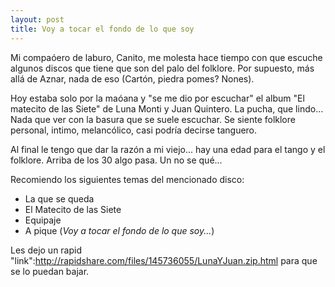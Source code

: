 ```yaml
--- 
layout: post
title: Voy a tocar el fondo de lo que soy
---
```

Mi compa&oacute;ero de laburo, Canito, me molesta hace tiempo con que escuche algunos discos que tiene que son del palo del folklore. Por supuesto, m&aacute;s all&aacute; de Aznar, nada de eso (Cart&oacute;n, piedra pomes? Nones). 

Hoy estaba solo por la ma&oacute;ana y "se me dio por escuchar" el album "El matecito de las Siete" de Luna Monti y Juan Quintero. La pucha, que lindo... Nada que ver con la basura que se suele escuchar. Se siente folklore personal, intimo, melanc&oacute;lico, casi podr&iacute;a decirse tanguero. 

Al final le tengo que dar la raz&oacute;n a mi viejo... hay una edad para el tango y el folklore. Arriba de los 30 algo pasa. Un no se qu&eacute;... 

Recomiendo los siguientes temas del mencionado disco:

* La que se queda
* El Matecito de las Siete
* Equipaje
* A pique (_Voy a tocar el fondo de lo que soy..._)

Les dejo un rapid "link":http://rapidshare.com/files/145736055/LunaYJuan.zip.html para que se lo puedan bajar. 
